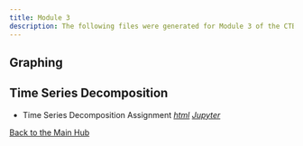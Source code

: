 ```yaml
---
title: Module 3
description: The following files were generated for Module 3 of the CTBA course
---
```

## Graphing 


## Time Series Decomposition
- Time Series Decomposition Assignment _[html](TimeSeries.html)_ _[Jupyter](TimeSeries.ipynb)_



[Back to the Main Hub](https://jksmith01.github.io/)

